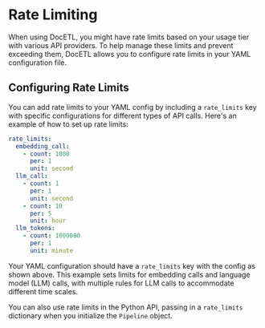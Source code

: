 # Rate Limiting

When using DocETL, you might have rate limits based on your usage tier with various API providers. To help manage these limits and prevent exceeding them, DocETL allows you to configure rate limits in your YAML configuration file.

## Configuring Rate Limits

You can add rate limits to your YAML config by including a `rate_limits` key with specific configurations for different types of API calls. Here's an example of how to set up rate limits:

```yaml
rate_limits:
  embedding_call:
    - count: 1000
      per: 1
      unit: second
  llm_call:
    - count: 1
      per: 1
      unit: second
    - count: 10
      per: 5
      unit: hour
  llm_tokens:
    - count: 1000000
      per: 1
      unit: minute
```

Your YAML configuration should have a `rate_limits` key with the config as shown above. This example sets limits for embedding calls and language model (LLM) calls, with multiple rules for LLM calls to accommodate different time scales.

You can also use rate limits in the Python API, passing in a `rate_limits` dictionary when you initialize the `Pipeline` object.
